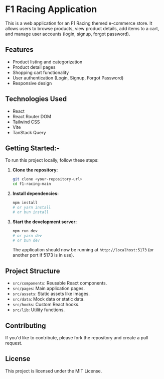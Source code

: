 # F1 Racing Application

This is a web application for an F1 Racing themed e-commerce store. It allows users to browse products, view product details, add items to a cart, and manage user accounts (login, signup, forgot password).

## Features

- Product listing and categorization
- Product detail pages
- Shopping cart functionality
- User authentication (Login, Signup, Forgot Password)
- Responsive design

## Technologies Used

- React
- React Router DOM
- Tailwind CSS
- Vite
- TanStack Query

## Getting Started:-

To run this project locally, follow these steps:

1.  **Clone the repository:**
    ```bash
    git clone <your-repository-url>
    cd f1-racing-main
    ```

2.  **Install dependencies:**
    ```bash
    npm install
    # or yarn install
    # or bun install
    ```

3.  **Start the development server:**
    ```bash
    npm run dev
    # or yarn dev
    # or bun dev
    ```

    The application should now be running at `http://localhost:5173` (or another port if 5173 is in use).

## Project Structure

-   `src/components`: Reusable React components.
-   `src/pages`: Main application pages.
-   `src/assets`: Static assets like images.
-   `src/data`: Mock data or static data.
-   `src/hooks`: Custom React hooks.
-   `src/lib`: Utility functions.

## Contributing

If you'd like to contribute, please fork the repository and create a pull request.

## License

This project is licensed under the MIT License.
